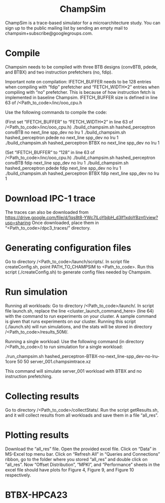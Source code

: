 <p align="center">
  <h1 align="center"> ChampSim </h1>
  <p> ChampSim is a trace-based simulator for a microarchitecture study. You can sign up to the public mailing list by sending an empty mail to champsim+subscribe@googlegroups.com. <p>
</p>


# Compile

Champsim needs to be compiled with three BTB designs (convBTB, pdede, and BTBX) and two instruction prefetchers (no, fdip).  

Important note on compilation: IFETCH_BUFFER needs to be 128 entries when compiling with “fdip” prefetcher and “FETCH_WIDTH*2” entries when compiling with “no” prefetcher. This is because of how instruction fetch is implemented in baseline Champsim. IFETCH_BUFFER size is defined in line 63 of /<Path_to_code>/inc/ooo_cpu.h 

Use the following commands to compile the code:

(First set “IFETCH_BUFFER” to “FETCH_WIDTH*2” in line 63 of /<Path_to_code>/inc/ooo_cpu.h)
./build_champsim.sh hashed_perceptron convBTB no next_line spp_dev no lru 1
./build_champsim.sh hashed_perceptron pdede no next_line spp_dev no lru 1
./build_champsim.sh hashed_perceptron BTBX no next_line spp_dev no lru 1

(Set “IFETCH_BUFFER” to “128” in line 63 of /<Path_to_code>/inc/ooo_cpu.h)
./build_champsim.sh hashed_perceptron convBTB fdip next_line spp_dev no lru 1
./build_champsim.sh hashed_perceptron pdede fdip next_line spp_dev no lru 1
./build_champsim.sh hashed_perceptron BTBX fdip next_line spp_dev no lru 1


# Download IPC-1 trace

The traces can also be downloaded from https://drive.google.com/file/d/1qs8t8-YWc7lLoYbjbH_d3lf1xdoYBznf/view?usp=sharing
Once downloaded, place them in “<Path_to_code>/dpc3_traces/” directory.

# Generating configuration files

Go to directory /<Path_to_code>/launch/scripts/. In script file createConfig.sh, point PATH_TO_CHAMPSIM to <Path_to_code>. Run this script (./createConfig.sh) to generate config files needed by Champsim.

# Run simulation

Running all workloads: Go to directory /<Path_to_code>/launch/. In script file launch.sh, replace the line <cluster_launch_command_here> (line 64) with the command to run experiments on your cluster. A sample command is given that runs experiments on our cluster. Running this script (./launch.sh) will run simulations, and the stats will be stored in directory /<Path_to_code>/results_50M/.

Running a single workload: Use the following command (in directory /<Path_to_code>/) to run simulation for a single workload:

./run_champsim.sh hashed_perceptron-BTBX-no-next_line-spp_dev-no-lru-1core 50 50 server_001.champsimtrace.xz

This command will simulate server_001 workload with BTBX and no instruction prefetching.

# Collecting results

Go to directory /<Path_to_code>/collectStats/. Run the script getResults.sh, and it will collect results from all workloads and save them in a file “all_res”.

# Plotting results

Download the “all_res” file. Open the provided excel file. Click on “Data” in MS-Excel top menu bar. Click on “Refresh All” in “Queries and Connections” ribbon, go to the folder where you stored “all_res” and double click on “all_res”. Now “Offset Distribution”, “MPKI”, and “Performance” sheets in the excel file should have plots for Figure 4, Figure 9, and Figure 10 respectively. 

# BTBX-HPCA23
